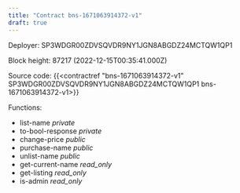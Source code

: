 ```yaml
---
title: "Contract bns-1671063914372-v1"
draft: true
---
```

Deployer: SP3WDGR00ZDVSQVDR9NY1JGN8ABGDZ24MCTQW1QP1


 



Block height: 87217 (2022-12-15T00:35:41.000Z)

Source code: {{<contractref "bns-1671063914372-v1" SP3WDGR00ZDVSQVDR9NY1JGN8ABGDZ24MCTQW1QP1 bns-1671063914372-v1>}}

Functions:

* list-name _private_
* to-bool-response _private_
* change-price _public_
* purchase-name _public_
* unlist-name _public_
* get-current-name _read_only_
* get-listing _read_only_
* is-admin _read_only_
